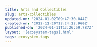 ```yaml
---
title: Arts and Collectibles
slug: arts-collectibles
updated-on: '2024-01-02T09:47:30.044Z'
created-on: '2023-12-20T13:24:23.960Z'
published-on: '2024-01-11T13:26:59.787Z'
layout: '[ecosystem-tags].html'
tags: ecosystem-tags
---
```



